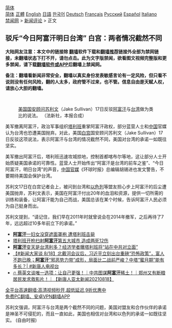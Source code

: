  <!-- 面包屑导航 --> <div class="breadcrumb"><!-- GTranslate: https://gtranslate.io/ -->  <div class="switcher notranslate">  <div class="selected">  <a href="#" onclick="return false;"> 简体</a>  </div>  <div class="option">  <a href="https://www.bannedbook.org" onclick="doGTranslate('zh-CN|zh-CN');jQuery('div.switcher div.selected a').html(jQuery(this).html());return false;" title="简体中文" class="nturl selected"> 简体</a>  <a href="https://www.bannedbook.org/zh-tw/" onclick="doGTranslate('zh-CN|zh-TW');jQuery('div.switcher div.selected a').html(jQuery(this).html());return false;" title="繁體中文" class="nturl"> 正體</a>  <a href="https://www.bannedbook.org/en/" onclick="doGTranslate('zh-CN|en');jQuery('div.switcher div.selected a').html(jQuery(this).html());return false;" title="English" class="nturl"> English</a>  <a href="https://www.bannedbook.org/ja/" onclick="doGTranslate('zh-CN|ja');jQuery('div.switcher div.selected a').html(jQuery(this).html());return false;" title="日本語" class="nturl"> 日語</a>  <a href="https://www.bannedbook.org/ko/" onclick="doGTranslate('zh-CN|ko');jQuery('div.switcher div.selected a').html(jQuery(this).html());return false;" title="한국어" class="nturl"> 한국어</a>  <a href="https://www.bannedbook.org/de/" onclick="doGTranslate('zh-CN|de');jQuery('div.switcher div.selected a').html(jQuery(this).html());return false;" title="Deutsch" class="nturl"> Deutsch</a>  <a href="https://www.bannedbook.org/fr/" onclick="doGTranslate('zh-CN|fr');jQuery('div.switcher div.selected a').html(jQuery(this).html());return false;" title="Français" class="nturl"> Français</a>  <a href="https://www.bannedbook.org/ru/" onclick="doGTranslate('zh-CN|ru');jQuery('div.switcher div.selected a').html(jQuery(this).html());return false;" title="Русский" class="nturl"> Русский</a>  <a href="https://www.bannedbook.org/es/" onclick="doGTranslate('zh-CN|es');jQuery('div.switcher div.selected a').html(jQuery(this).html());return false;" title="Español" class="nturl"> Español</a>  <a href="https://www.bannedbook.org/it/" onclick="doGTranslate('zh-CN|it');jQuery('div.switcher div.selected a').html(jQuery(this).html());return false;" title="Italiano" class="nturl"> Italiano</a>  </div>  </div>      <div class='breadcrumb-sub'><!-- Breadcrumb NavXT 6.3.0 --> <a href="https://www.bannedbook.org/" class="home">禁闻网</a> &gt; <a href="https://www.bannedbook.org/bnews/comments/" class="category">新闻评论</a> &gt; 正文</div></div><h2>驳斥“今日阿富汗明日台湾” 白宫：两者情况截然不同</h2> <p class="notice"><b>大陆网友注意：本文中的链接除 <a href="https://github.com/bannedbook/fanqiang" >翻墙</a>软件下载和<a href="https://github.com/killgcd/justmysocks/blob/master/README.md">翻墙推荐</a>链接外全部为禁网链接，未翻墙状态下打不开，请勿点击。此为文字版禁闻，欲看图文视频完整版和更多禁闻，请下载<a href="https://github.com/bannedbook/fanqiang">翻墙软件或APP</a>后翻墙上禁闻网。</p><p>备注：翻墙看新闻非常安全，翻墙以真实身份发表敏感言论有一定风险，但只看不说则没有任何风险，翻的人太多，政府管不过来，也不管。信息自由是天赋人权，请放心大胆的翻墙。</b></p>  <div class="entry"> <br /> <figure><a href="https://i0.wp.com/upload-images-bucket-v64rleca837do.s3.eu-west-1.amazonaws.com/wp-content/uploads/2021/08/18132132/phpbLYLiC.jpg?fit=800%2C533&#038;ssl=1" data-caption="美国国安顾问苏利文（Jake Sullivan）17日反驳阿富汗与台湾做为类比的说法。 （法新社，本报合成）"></a><figcaption class="wp-caption-text"><a href="https://www.bannedbook.org/bnews/tag/%e7%be%8e%e5%9b%bd/" class="st_tag internal_tag" rel="tag" title="标签 美国 下的日志">美国</a><a href="https://www.bannedbook.org/bnews/tag/%E5%9B%BD%E5%AE%89%E9%A1%BE%E9%97%AE/" class="st_tag internal_tag" rel="tag" title="标签 国安顾问 下的日志">国安顾问</a><a href="https://www.bannedbook.org/bnews/tag/%E8%8B%8F%E5%88%A9%E6%96%87/" class="st_tag internal_tag" rel="tag" title="标签 苏利文 下的日志">苏利文</a>（Jake Sullivan）17日反驳<a href="https://www.bannedbook.org/bnews/tag/%e9%98%bf%e5%af%8c%e6%b1%97/" class="st_tag internal_tag" rel="tag" title="标签 阿富汗 下的日志">阿富汗</a>与<a href="https://www.bannedbook.org/bnews/tag/%e5%8f%b0%e6%b9%be/" class="st_tag internal_tag" rel="tag" title="标签 台湾 下的日志">台湾</a>做为类比的说法。 （法新社，本报合成）</figcaption></figure> <p>美军撤离阿富汗，政治军事组织<a href="https://www.bannedbook.org/bnews/tag/%e5%a1%94%e5%88%a9%e7%8f%ad/" class="st_tag internal_tag" rel="tag" title="标签 塔利班 下的日志">塔利班</a>重掌阿富汗政权，部分蓝营人士和<span class='wp_keywordlink_affiliate'><a href="https://www.bannedbook.org/" title="中国" target="_blank">中国</a></span>官媒认为台湾也恐遭美国抛弃。对此，美国<a href="https://www.bannedbook.org/bnews/tag/%e7%99%bd%e5%ae%ab/" class="st_tag internal_tag" rel="tag" title="标签 白宫 下的日志">白宫</a>国安顾问苏利文（Jake Sullivan）17日反驳这项说法，表示阿富汗与台湾的情况截然不同，美国对台湾的承诺一如既往坚实。</p> <p>美军撤出阿富汗后，塔利班迅速攻城掠地，控制首都喀布尔等地，这让部分人士开始质疑美国承诺的可靠性。蓝营人士开始传出“阿富汗是台湾的前车之鉴”、“今日阿富汗，明日台湾”的声音，<a href="https://www.bannedbook.org/bnews/tag/%E4%B8%AD%E5%9B%BD%E5%AE%98%E5%AA%92/" class="st_tag internal_tag" rel="tag" title="标签 中国官媒 下的日志">中国官媒</a>《环球时报》总编辑胡锡进也发文警告，不要期待美国会保护台湾。</p>  <p>苏利文17日在白宫记者会上，被问到台湾和<a href="https://www.bannedbook.org/bnews/tag/%e4%bb%a5%e8%89%b2%e5%88%97/" class="st_tag internal_tag" rel="tag" title="标签 以色列 下的日志">以色列</a>等盟友担心步上阿富汗的后尘遭美国抛弃，苏利文表示，美国在阿富汗付出20年的血泪和资源，提供一切所需的训练和装备，让阿富汗能为自己而战，美国总该在某个时候，告诉阿富汗人民必须为自己挺身而出。</p> <p>苏利文提到，“请记住，我们早在2011年时就曾说会在2014年撤军，之后再待了7年，远远超过10多年前立下的承诺。”</p>  <ul class='op-related-articles' title='相关阅读'> <li><a href='https://www.bannedbook.org/bnews/baitai/20210818/1608646.html' target='_blank'><b>阿富汗</b>一妇女没穿遮面罩袍 遭塔利班击毙</a></li> <li><a href='https://www.bannedbook.org/bnews/baitai/20210818/1608644.html' target='_blank'>塔利班开枪扫射<b>阿富汗</b>第五大城市 造成两死12伤</a></li> <li><a href='https://www.bannedbook.org/bnews/comments/20210818/1608641.html' target='_blank'><b>阿富汗</b>变天是台湾利多？经济学者曝塔利班将“站在中共对立面”</a></li> <li><a href='https://www.bannedbook.org/bnews/bannedvideo/20210818/1608639.html' target='_blank'>【#新闻大家谈 8/18】北戴河会议后，习近平立刻出台重磅“恐怖政策”，富人不跑已晚；<b>阿富汗</b>“邪恶势力带”成形，局面比二战前严峻？中塔“蜜月期”能有多长？| #新唐人电视台</a></li> <li><a href='https://www.bannedbook.org/bnews/taiwannews/20210818/1608632.html' target='_blank'>🔥 蔡英文谈唯一选项：让自己更强！｜中共图谋<b>阿富汗</b>稀土！｜郑州又有断粮居民发求救影片！｜【新唐人亚太新闻20210818】</a></li> </ul> <p class="texttj"> <a href="https://github.com/bannedbook/fanqiang/wiki/V2ray%E6%9C%BA%E5%9C%BA" target="_blank">全平台高速翻墙:高清视频秒开,超低延迟,9折优惠中</a><br/> <a href="https://github.com/bannedbook/fanqiang/wiki/%E7%A6%81%E9%97%BB%E7%BD%91%E5%AE%89%E5%8D%93%E7%BF%BB%E5%A2%99%E6%96%B0%E9%97%BBAPP" target="_blank">免费PC翻墙、安卓VPN翻墙APP</a></p><p>苏利文强调，阿富汗与台湾是两个截然不同的问题，美国对盟友和合作伙伴的承诺是神圣不可侵犯的，而且一直如此，美国也相信对台湾和以色列的承诺一如既往坚实。 (自由时报)</p> <a name='sharetosocial'></a>  <div style="margin-bottom:5px;padding-bottom:5px;clear:both"> <div id="archive-pix-1" class="banner-ads"> <!-- AuctionX Display platform tag START --> <div id="26318x728x90x621x_ADSLOT2" clicktrack="%%CLICK_URL_ESC%%"></div> <!-- AuctionX Display platform tag END --> </div> <div id="archive-pix-2" class="banner-ads"> <!-- AuctionX Display platform tag START --> <div id="26315x300x250x621x_ADSLOT2" clicktrack="%%CLICK_URL_ESC%%"></div> <!-- AuctionX Display platform tag END --> </div> </div>  <div id="archive-pix-1" class="banner-ads"> <!-- AuctionX Display platform tag START --> <div id="26318x728x90x621x_ADSLOT3" clicktrack="%%CLICK_URL_ESC%%"></div> <!-- AuctionX Display platform tag END --> </div> </div><!--END ENTRY--> 